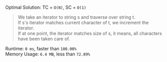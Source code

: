 Optimal Solution: TC = `O(N)`, SC = `O(1)`

> We take an iterator to string s and traverse over string t.<br>
> If s's iterator matches current character of t, we increment the iterator. <br>
> If at one point, the iterator matches size of s, it means, all characters have been taken care of.

Runtime: `0 ms`, faster than `100.00%` <br>
Memory Usage: `6.4 MB`, less than `72.89%`
